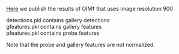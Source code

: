 [Here](https://drive.google.com/file/d/1lvlC11YUWMeKLoy-lP1h-hNWkrGnU_wp/view?usp=sharing) we publish the results of OIM‡ that uses image resolution 900

detections.pkl contains gallery detections <br />
gfeatures.pkl contains gallery features <br />
pfeatures.pkl contains probe features <br />

Note that the probe and gallery features are not normalized. 



